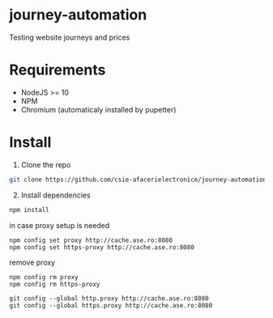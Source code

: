 # journey-automation

Testing website journeys and prices

# Requirements

* NodeJS >= 10
* NPM
* Chromium (automaticaly installed by pupetter)

# Install

1. Clone the repo
```bash
git clone https://github.com/csie-afacerielectronice/journey-automation
```

2. Install dependencies

```bash
npm install
```

in case proxy setup is needed

```
npm config set proxy http://cache.ase.ro:8080
npm config set https-proxy http://cache.ase.ro:8080
```
remove proxy
```
npm config rm proxy
npm config rm https-proxy
```


```
git config --global http.proxy http://cache.ase.ro:8080
git config --global https.proxy http://cache.ase.ro:8080
```
